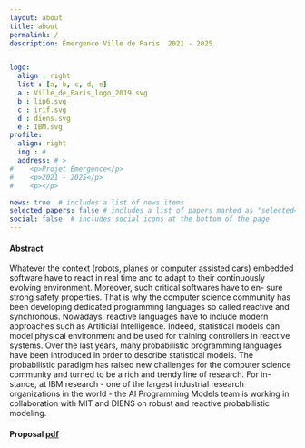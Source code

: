 ```yaml
---
layout: about
title: about
permalink: /
description: Émergence Ville de Paris  2021 - 2025 


logo:
  align : right
  list : [a, b, c, d, e]
  a : Ville_de_Paris_logo_2019.svg
  b : lip6.svg
  c : irif.svg
  d : diens.svg
  e : IBM.svg
profile:
  align: right
  img : #
  address: # >
#    <p>Projet Émergence</p>
#    <p>2021 - 2025</p>
#    <p></p>

news: true  # includes a list of news items
selected_papers: false # includes a list of papers marked as "selected={true}"
social: false  # includes social icons at the bottom of the page
---
```


#### Abstract
Whatever the context (robots, planes or computer assisted cars) embedded software have to react in real
time and to adapt to their continuously evolving environment. Moreover, such critical softwares have to en-
sure strong safety properties. That is why the computer science community has been developing dedicated
programming languages so called reactive and synchronous. Nowadays, reactive languages have to include
modern approaches such as Artificial Intelligence. Indeed, statistical models can model physical environment
and be used for training controllers in reactive systems. Over the last years, many probabilistic programming
languages have been introduced in order to describe statistical models. The probabilistic paradigm has raised
new challenges for the computer science community and turned to be a rich and trendy line of research. For in-
stance, at IBM research - one of the largest industrial research organizations in the world - the AI Programming
Models team is working in collaboration with MIT and DIENS on robust and reactive probabilistic modeling.


#### Proposal <a href="{{ 'ReaLiSe-proposal.pdf' | prepend: '/assets/pdf/' | relative_url }}" class="btn btn-sm z-depth-0" role="button" target="_blank">pdf</a>
